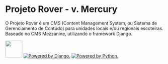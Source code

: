 # Projeto Rover - v. Mercury

O Projeto Rover é um CMS (Content Management System, ou Sistema de Gerenciamento de Contúdo) para unidades locais e/ou regionais escoteiras.
Baseado no CMS Mezzanine, utilizando o framework Django.


<a href="http://mezzanine.jupo.org/"><img src="http://mezzanine.jupo.org/static/img/mezzanine-logo.png" style="height:54px;"></a>
<a href="http://www.djangoproject.com"><img src="/static/img/djangopowered126x54_grey.gif" alt="Powered by Django." title="Powered by Django."></a>
<a href="http://python.org"><img src="/static/img/python-powered-w-140x56.png" alt="Powered by Python." title="Powered by Python."></a>
